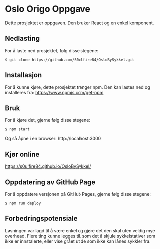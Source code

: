 # Oslo Origo Oppgave

Dette prosjektet er oppgaven. Den bruker React og en enkel komponent.

## Nedlasting
For å laste ned prosjektet, følg disse stegene:
```
$ git clone https://github.com/S0ulfire84/OsloBySykkel.git
```
## Installasjon
For å kunne kjøre, dette prosjektet trenger npm.
Den kan lastes ned og installeres fra: https://www.npmjs.com/get-npm

## Bruk
For å kjøre det, gjerne følg disse stegene:
```
$ npm start
```

Og så åpne i en browser: http://localhost:3000

## Kjør online
https://s0ulfire84.github.io/OsloBySykkel/

## Oppdatering av GitHub Page
For å oppdatere versjonen på GitHub Pages, gjerne følg disse stegene:
```
$ npm run deploy
```

## Forbedringspotensiale
Løsningen var lagd til å være enkel og gjøre det den skal uten veldig mye overhead. Flere ting kunne legges til, som det å skjule sykkelstativer som ikke er innstalerte, eller vise grået ut de som ikke kan lånes sykkler fra.